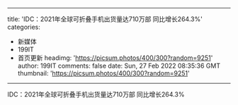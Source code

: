 
---
title: 'IDC：2021年全球可折叠手机出货量达710万部 同比增长264.3%'
categories: 
 - 新媒体
 - 199IT
 - 首页更新
headimg: 'https://picsum.photos/400/300?random=9251'
author: 199IT
comments: false
date: Sun, 27 Feb 2022 08:35:36 GMT
thumbnail: 'https://picsum.photos/400/300?random=9251'
---

<div>   
IDC：2021年全球可折叠手机出货量达710万部 同比增长264.3%  
</div>
            